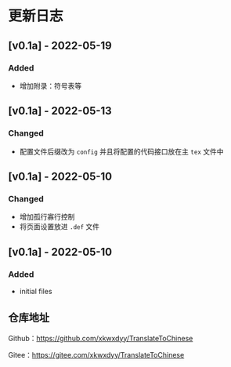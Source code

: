# 更新日志

## [v0.1a] - 2022-05-19

### Added

- 增加附录：符号表等


## [v0.1a] - 2022-05-13

### Changed

- 配置文件后缀改为 `config` 并且将配置的代码接口放在主 `tex` 文件中
## [v0.1a] - 2022-05-10

### Changed

- 增加孤行寡行控制
- 将页面设置放进 `.def` 文件
## [v0.1a] - 2022-05-10

### Added

- initial files

## 仓库地址

Github：https://github.com/xkwxdyy/TranslateToChinese

Gitee：https://gitee.com/xkwxdyy/TranslateToChinese

